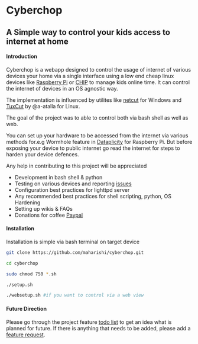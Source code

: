 # Cyberchop 
## A Simple way to control your kids access to internet at home

#### Introduction
Cyberchop is a webapp designed to control the usage of internet of various devices your home via a single interface using a low end cheap linux devices like [Raspberry Pi](https://www.raspberrypi.org/) or [CHIP](https://getchip.com/) to manage kids online time. It can control the internet of devices in an OS agnostic way. 

The implementation is influenced by utilites like [netcut](http://www.arcai.com/netcut/) for Windows and [TuxCut](https://github.com/a-atalla/tuxcut) by @a-atalla for Linux. 

The goal of the project was to able to control both via bash shell as well as web. 

You can set up your hardware to be accessed from the internet via various methods for.e.g Wormhole feature in [Dataplicity](https://www.dataplicity.com/) for Raspberry Pi. But before exposing your device to public internet go read the internet for steps to harden your device defences. 

Any help in contributing to this project will be appreciated

* Development in bash shell & python
* Testing on various devices and reporting [issues](https://github.com/maharishi/cyberchop/issues/new?template=bug_report.md)
* Configuration best practices for lighttpd server
* Any recommended best practices for shell scripting, python, OS Hardening
* Setting up wikis & FAQs
* Donations for coffee [Paypal](paypal.me/Maharishi/1)

#### Installation

Installation is simple via bash terminal on target device

```bash
git clone https://github.com/maharishi/cyberchop.git

cd cyberchop

sudo chmod 750 *.sh

./setup.sh

./websetup.sh #if you want to control via a web view
```

#### Future Direction

Please go through the project feature [todo list](https://github.com/maharishi/cyberchop/projects/1#column-3059019) to get an idea what is planned for future. If there is anything that needs to be added, please add a [feature request](https://github.com/maharishi/cyberchop/issues/new?template=feature_request.md).

